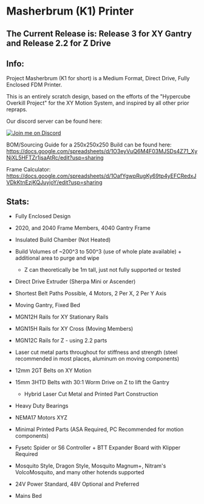 # Masherbrum (K1) Printer

## The Current Release is: Release 3 for XY Gantry and Release 2.2 for Z Drive

## Info:
Project Masherbrum (K1 for short) is a Medium Format, Direct Drive, Fully Enclosed FDM Printer.

This is an entirely scratch design, based on the efforts of the "Hypercube Overkill Project" for the XY Motion System, and inspired by all other prior repraps.

Our discord server can be found here: 

[![Join me on Discord](https://discord.com/api/guilds/641407187004030997/widget.png?style=banner2)](https://discord.gg/MzTR3zE)

BOM/Sourcing Guide for a 250x250x250 Build can be found here: https://docs.google.com/spreadsheets/d/1O3eyVuQ6M4F03MJSDs4Z71_XyNjXL5HFTZr1jsaAtRc/edit?usp=sharing

Frame Calculator: https://docs.google.com/spreadsheets/d/1OafYgwpRugKy69tp4yEFCRedxJVDkKtnEzjKQJuyjoY/edit?usp=sharing

## Stats:
- Fully Enclosed Design
- 2020, and 2040 Frame Members, 4040 Gantry Frame
- Insulated Build Chamber (Not Heated)
- Build Volumes of ~200^3 to 500^3 (use of whole plate available) + additional area to purge and wipe
     - Z can theoretically be 1m tall, just not fully supported or tested

- Direct Drive Extruder (Sherpa Mini or Ascender)

- Shortest Belt Paths Possible, 4 Motors, 2 Per X, 2 Per Y Axis
- Moving Gantry, Fixed Bed

- MGN12H Rails for XY Stationary Rails
- MGN15H Rails for XY Cross (Moving Members)
- MGN12C Rails for Z - using 2.2 parts
- Laser cut metal parts throughout for stiffness and strength (steel recommended in most places, aluminum on moving components)
- 12mm 2GT Belts on XY Motion 
- 15mm 3HTD Belts with 30:1 Worm Drive on Z to lift the Gantry 
	 - Hybrid Laser Cut Metal and Printed Part Construction
- Heavy Duty Bearings
- NEMA17 Motors XYZ

- Minimal Printed Parts (ASA Required, PC Recommended for motion components)

- Fysetc Spider or S6 Controller + BTT Expander Board with Klipper Required
- Mosquito Style, Dragon Style, Mosquito Magnum+, Nitram's VolcoMosquito, and many other hotends supported
- 24V Power Standard, 48V Optional and Preferred
- Mains Bed
